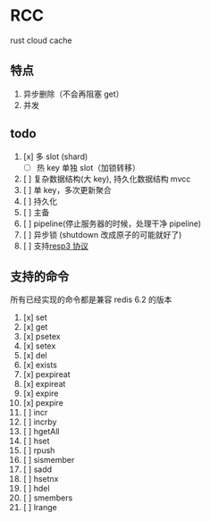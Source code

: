 # RCC

rust cloud cache

## 特点

1. 异步删除（不会再阻塞 get）
1. 并发

## todo

1. [x] 多 slot (shard)
   - [ ] 热 key 单独 slot（加锁转移）
1. [ ] 复杂数据结构(大 key), 持久化数据结构 mvcc
1. [ ] 单 key，多次更新聚合
1. [ ] 持久化
1. [ ] 主备
1. [ ] pipeline(停止服务器的时候，处理干净 pipeline)
1. [ ] 异步锁 (shutdown 改成原子的可能就好了)
1. [ ] 支持[resp3 协议](https://www.zeekling.cn/articles/2021/01/10/1610263628832.html)

## 支持的命令

所有已经实现的命令都是兼容 redis 6.2 的版本

1. [x] set
1. [x] get
1. [x] psetex
1. [x] setex
1. [x] del
1. [x] exists
1. [x] pexpireat
1. [x] expireat
1. [x] expire
1. [x] pexpire
1. [ ] incr
1. [ ] incrby
1. [ ] hgetAll
1. [ ] hset
1. [ ] rpush
1. [ ] sismember
1. [ ] sadd
1. [ ] hsetnx
1. [ ] hdel
1. [ ] smembers
1. [ ] lrange
